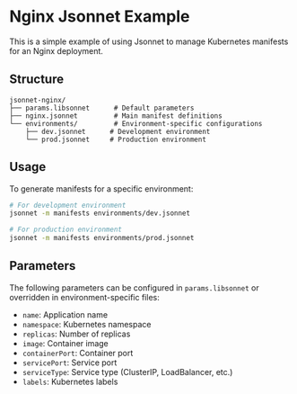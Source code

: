 # Nginx Jsonnet Example

This is a simple example of using Jsonnet to manage Kubernetes manifests for an Nginx deployment.

## Structure

```
jsonnet-nginx/
├── params.libsonnet      # Default parameters
├── nginx.jsonnet         # Main manifest definitions
└── environments/         # Environment-specific configurations
    ├── dev.jsonnet      # Development environment
    └── prod.jsonnet     # Production environment
```

## Usage

To generate manifests for a specific environment:

```bash
# For development environment
jsonnet -m manifests environments/dev.jsonnet

# For production environment
jsonnet -m manifests environments/prod.jsonnet
```

## Parameters

The following parameters can be configured in `params.libsonnet` or overridden in environment-specific files:

- `name`: Application name
- `namespace`: Kubernetes namespace
- `replicas`: Number of replicas
- `image`: Container image
- `containerPort`: Container port
- `servicePort`: Service port
- `serviceType`: Service type (ClusterIP, LoadBalancer, etc.)
- `labels`: Kubernetes labels 